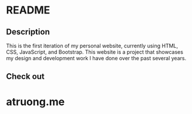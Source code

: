 # README

## Description

This is the first iteration of my personal website, currently using HTML, CSS, JavaScript, and Bootstrap.
This website is a project that showcases my design and development work I have done over the past several years.

## Check out
# atruong.me
